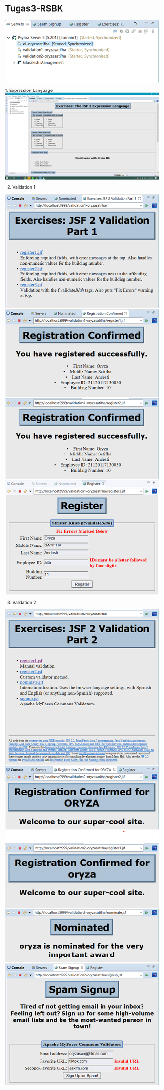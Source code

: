 # Tugas3-RSBK
<img src="server.png">
<p>
  1. Expression Language
  <img src="EL.png">
  
  2. Validation 1
  <img src="ss1.png">
  <img src="ss2.png">
  <img src="ss3.png">
  <img src="ss4.png">
  
  3. Validation 2
  <img src="1.png">
  <img src="2.1.png">
  <img src="2.png">
  <img src="3.png">
  <img src="4.png">
